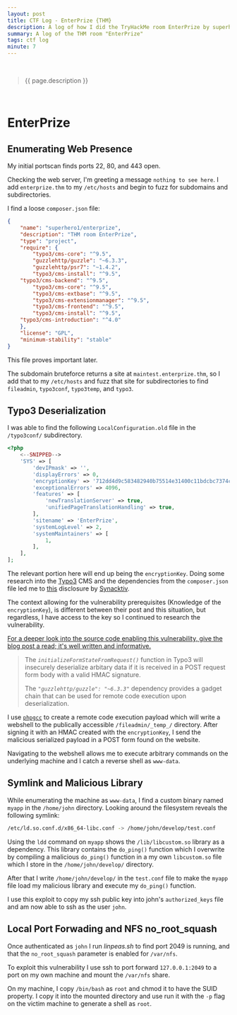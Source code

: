 ```yaml
---
layout: post
title: CTF Log - EnterPrize {THM}
description: A log of how I did the TryHackMe room EnterPrize by superhero1
summary: A log of the THM room "EnterPrize"
tags: ctf log
minute: 7
---
```

<br/>

> {{ page.description }}

<br/>

# EnterPrize
## Enumerating Web Presence
My initial portscan finds ports 22, 80, and 443 open. 

Checking the web server, I'm greeting a message `nothing to see here`. I add `enterprize.thm` to my `/etc/hosts` and begin to fuzz for subdomains and subdirectories. 

I find a loose `composer.json` file:
```json
{
    "name": "superhero1/enterprize",
    "description": "THM room EnterPrize",
    "type": "project",
    "require": {
        "typo3/cms-core": "^9.5",
        "guzzlehttp/guzzle": "~6.3.3",
        "guzzlehttp/psr7": "~1.4.2",
        "typo3/cms-install": "^9.5",
	"typo3/cms-backend": "^9.5",
        "typo3/cms-core": "^9.5",
        "typo3/cms-extbase": "^9.5",
        "typo3/cms-extensionmanager": "^9.5",
        "typo3/cms-frontend": "^9.5",
        "typo3/cms-install": "^9.5",
	"typo3/cms-introduction": "^4.0"
    },
    "license": "GPL",
    "minimum-stability": "stable"
}
```

This file proves important later.

The subdomain bruteforce returns a site at `maintest.enterprize.thm`, so I add that to my `/etc/hosts` and fuzz that site for subdirectories to find `fileadmin`, `typo3conf`, `typo3temp`, and `typo3`. 

## Typo3 Deserialization 
I was able to find the following `LocalConfiguration.old` file in the `/typo3conf/` subdirectory.

```php
<?php
	<--SNIPPED-->
    'SYS' => [
        'devIPmask' => '',
        'displayErrors' => 0,
        'encryptionKey' => '712dd4d9c583482940b75514e31400c11bdcbc7374c8e62fff958fcd80e8353490b0fdcf4d0ee25b40cf81f523609c0b',
        'exceptionalErrors' => 4096,
        'features' => [
            'newTranslationServer' => true,
            'unifiedPageTranslationHandling' => true,
        ],
        'sitename' => 'EnterPrize',
        'systemLogLevel' => 2,
        'systemMaintainers' => [
            1,
        ],
    ],
];
```

The relevant portion here will end up being the `encryptionKey`. Doing some research into the [Typo3](https://github.com/TYPO3/typo3) CMS and  the dependencies from the `composer.json` file led me to [this](https://www.synacktiv.com/publications/typo3-leak-to-remote-code-execution.html) disclosure by [Synacktiv](https://www.synacktiv.com/index.html). 

The context allowing for the vulnerability prerequisites (Knowledge of the `encryptionKey`), is different between their post and this situation, but regardless, I have access to the key so I continued to research the vulnerability. 

[For a deeper look into the source code enabling this vulnerability, give the blog post a read; it's well written and informative.](https://www.synacktiv.com/index.html)

>The *`initializeFormStateFromRequest()`* function in Typo3 will insecurely deserialize arbitary data if it is received in a POST request form body with a valid HMAC signature. 
>
>The *`"guzzlehttp/guzzle": "~6.3.3"`* dependency provides a gadget chain that can be used for remote code execution upon deserialization.

I use [`phpgcc`](https://github.com/ambionics/phpggc) to create a remote code execution payload which will write a webshell to the publically accessible `/fileadmin/_temp_/` directory. After signing it with an HMAC created with the `encryptionKey`, I send the malicious serialized payload in a POST form found on the website.   

Navigating to the webshell allows me to execute arbitrary commands on the underlying machine and I catch a reverse shell as `www-data`.

## Symlink and Malicious Library
While enumerating the machine as `www-data`, I find a custom binary named `myapp` in the `/home/john` directory. Looking around the filesystem reveals the following symlink:

```bash
/etc/ld.so.conf.d/x86_64-libc.conf -> /home/john/develop/test.conf
```

Using the `ldd` command on `myapp` shows the `/lib/libcustom.so` library as a dependency. This library contains the `do_ping()` function which I overwrite by compiling a malicious `do_ping()` function in a my own `libcustom.so` file which I store in the `/home/john/develop/` directory. 

After that I write `/home/john/develop/` in the `test.conf` file to make the `myapp` file load my malicious library and execute my `do_ping()` function. 

I use this exploit to copy my ssh public key into john's `authorized_keys` file and am now able to ssh as the user `john`.

## Local Port Forwading and NFS no_root_squash
Once authenticated as `john` I run *linpeas.sh* to find port 2049 is running, and that the `no_root_squash` parameter is enabled for `/var/nfs`. 

To exploit this vulnerability I use ssh to port forward `127.0.0.1:2049` to a port on my own machine and mount the `/var/nfs` share. 

On my machine, I copy `/bin/bash` as `root` and chmod it to have the SUID property. I copy it into the mounted directory and use run it with the `-p` flag on the victim machine to generate a shell as `root`.